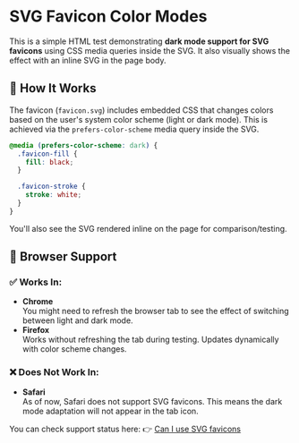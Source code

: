 # SVG Favicon Color Modes

This is a simple HTML test demonstrating **dark mode support for SVG favicons** using CSS media queries inside the SVG. It also visually shows the effect with an inline SVG in the page body.

## 🧪 How It Works

The favicon (`favicon.svg`) includes embedded CSS that changes colors based on the user's system color scheme (light or dark mode). This is achieved via the `prefers-color-scheme` media query inside the SVG.

```css
@media (prefers-color-scheme: dark) {
  .favicon-fill {
    fill: black;
  }

  .favicon-stroke {
    stroke: white;
  }
}
```

You'll also see the SVG rendered inline on the page for comparison/testing.

## 🧭 Browser Support

### ✅ Works In:

* __Chrome__  
  You might need to refresh the browser tab to see the effect of switching between light and dark mode.
* __Firefox__  
  Works without refreshing the tab during testing. Updates dynamically with color scheme changes.

### ❌ Does Not Work In:

* __Safari__  
  As of now, Safari does not support SVG favicons. This means the dark mode adaptation will not appear in the tab icon.

You can check support status here:
👉 [Can I use SVG favicons](https://caniuse.com/link-icon-svg)